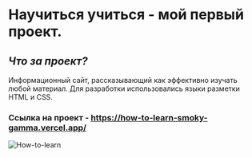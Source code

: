 # **Научиться учиться - мой первый проект.**  
  
## *Что за проект?*  
Информационный сайт, рассказывающий как эффективно изучать любой материал. 
Для разработки использовались языки разметки HTML и CSS.

### Ссылка на проект - https://how-to-learn-smoky-gamma.vercel.app/

![How-to-learn](https://user-images.githubusercontent.com/93146397/233844327-f6a6177b-5b3f-4f19-930f-da72ad7e3f4d.PNG)
